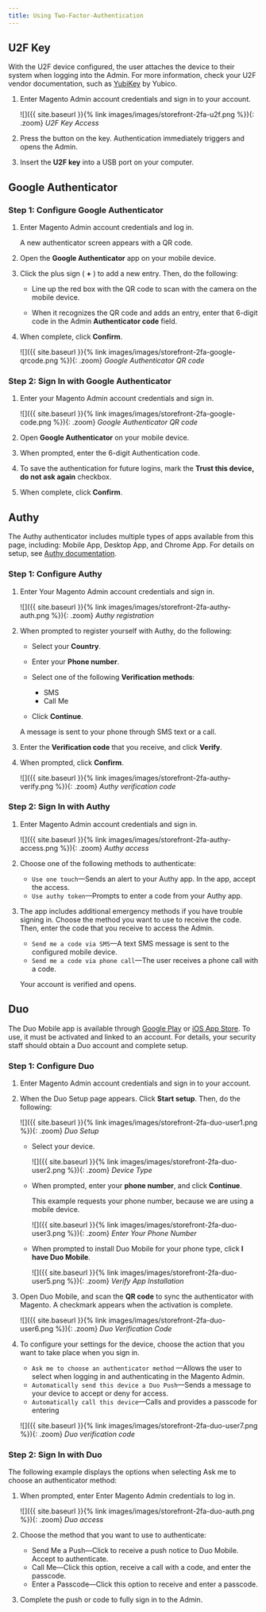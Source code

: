 ```yaml
---
title: Using Two-Factor-Authentication
---
```


## U2F Key

With the U2F device configured, the user attaches the device to their system when logging into the Admin. For more information, check your U2F vendor documentation, such as [YubiKey][1] by Yubico.

1.  Enter Magento Admin account credentials and sign in to your account.

    ![]({{ site.baseurl }}{% link images/images/storefront-2fa-u2f.png %}){: .zoom}
    _U2F Key Access_

1.  Press the button on the key. Authentication immediately triggers and opens the Admin.

1.  Insert the **U2F key** into a USB port on your computer.

## Google Authenticator

### Step 1: Configure Google Authenticator

1.  Enter Magento Admin account credentials and log in.

    A new authenticator screen appears with a QR code.

1.  Open the **Google Authenticator** app on your mobile device.

1.  Click the plus sign ( **+** ) to add a new entry. Then, do the following:

    -  Line up the red box with the QR code to scan with the camera on the mobile device.

    -  When it recognizes the QR code and adds an entry, enter that 6-digit code in the Admin **Authenticator code** field.

1.  When complete, click **Confirm**.

    ![]({{ site.baseurl }}{% link images/images/storefront-2fa-google-qrcode.png %}){: .zoom}
    _Google Authenticator QR code_

### Step 2: Sign In with Google Authenticator

1.  Enter your Magento Admin account credentials and sign in.

    ![]({{ site.baseurl }}{% link images/images/storefront-2fa-google-code.png %}){: .zoom}
    _Google Authenticator QR code_

1.  Open **Google Authenticator** on your mobile device.

1.  When prompted, enter the 6-digit Authentication code.

1.  To save the authentication for future logins, mark the **Trust this device, do not ask again** checkbox.

1.  When complete, click **Confirm**.

## Authy

The Authy authenticator includes multiple types of apps available from this page, including: Mobile App, Desktop App, and Chrome App. For details on setup, see [Authy documentation][2].

### Step 1: Configure Authy

1.  Enter Your Magento Admin account credentials and sign in.

    ![]({{ site.baseurl }}{% link images/images/storefront-2fa-authy-auth.png %}){: .zoom}
    _Authy registration_

1.  When prompted to register yourself with Authy, do the following:

    -  Select your **Country**.

    -  Enter your **Phone number**.

    -  Select one of the following **Verification methods**:

        * SMS
        * Call Me

    -  Click **Continue**.

    A message is sent to your phone through SMS text or a call.

1.  Enter the **Verification code** that you receive, and click **Verify**.

1.  When prompted, click **Confirm**.

    ![]({{ site.baseurl }}{% link images/images/storefront-2fa-authy-verify.png %}){: .zoom}
    _Authy verification code_

### Step 2: Sign In with Authy

1.  Enter Magento Admin account credentials and sign in.

    ![]({{ site.baseurl }}{% link images/images/storefront-2fa-authy-access.png %}){: .zoom}
    _Authy access_

1.  Choose one of the following methods to authenticate:

    -  `Use one touch`—Sends an alert to your Authy app. In the app, accept the access.
    -  `Use authy token`—Prompts to enter a code from your Authy app.

1.  The app includes additional emergency methods if you have trouble signing in. Choose the method you want to use to receive the code. Then, enter the code that you receive to access the Admin.

    -  `Send me a code via SMS`—A text SMS message is sent to the configured mobile device.
    -  `Send me a code via phone call`—The user receives a phone call with a code.

    Your account is verified and opens.

## Duo

The Duo Mobile app is available through [Google Play][3] or [iOS App Store][4]. To use, it must be activated and linked to an account. For details, your security staff should obtain a Duo account and complete setup.

### Step 1: Configure Duo

1.  Enter Magento Admin account credentials and sign in to your account.

1.  When the Duo Setup page appears. Click **Start setup**. Then, do the following:

    ![]({{ site.baseurl }}{% link images/images/storefront-2fa-duo-user1.png %}){: .zoom}
    _Duo Setup_

    -  Select your device.

        ![]({{ site.baseurl }}{% link images/images/storefront-2fa-duo-user2.png %}){: .zoom}
        _Device Type_

    -  When prompted, enter your **phone number**, and click **Continue**.

        This example requests your phone number, because we are using a mobile device.

        ![]({{ site.baseurl }}{% link images/images/storefront-2fa-duo-user3.png %}){: .zoom}
        _Enter Your Phone Number_

    -  When prompted to install Duo Mobile for your phone type, click **I have Duo Mobile**</span>.

        ![]({{ site.baseurl }}{% link images/images/storefront-2fa-duo-user5.png %}){: .zoom}
        _Verify App Installation_

1.  Open Duo Mobile, and scan the **QR code** to sync the authenticator with Magento. A checkmark appears when the activation is complete.

    ![]({{ site.baseurl }}{% link images/images/storefront-2fa-duo-user6.png %}){: .zoom}
    _Duo Verification Code_

1.  To configure your settings for the device, choose the action that you want to take place when you sign in.

    -  `Ask me to choose an authenticator method` —Allows the user to select when logging in and authenticating in the Magento Admin.
    -  `Automatically send this device a Duo Push`—Sends a message to your device to accept or deny for access.
    -  `Automatically call this device`—Calls and provides a passcode for entering

    ![]({{ site.baseurl }}{% link images/images/storefront-2fa-duo-user7.png %}){: .zoom}
    _Duo verification code_

### Step 2: Sign In with Duo

The following example displays the options when selecting Ask me to choose an authenticator method:

1.  When prompted, enter Enter Magento Admin credentials to log in.

    ![]({{ site.baseurl }}{% link images/images/storefront-2fa-duo-auth.png %}){: .zoom}
    _Duo access_

1.  Choose the method that you want to use to authenticate:

    -  Send Me a Push—Click to receive a push notice to Duo Mobile. Accept to authenticate.
    -  Call Me—Click this option, receive a call with a code, and enter the passcode.
    -  Enter a Passcode—Click this option to receive and enter a passcode.

1.  Complete the push or code to fully sign in to the Admin.

[1]: https://support.yubico.com/support/solutions/articles/15000006417-getting-started-with-your-yubikey
[2]: https://authy.com/features/setup/
[3]: https://play.google.com/store/apps/details?id=com.duosecurity.duomobile&amp;hl=en_US
[4]: https://itunes.apple.com/us/app/duo-mobile/id422663827?mt=8
